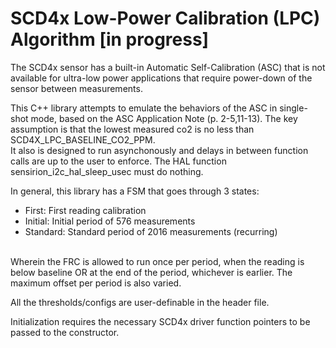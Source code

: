 # SCD4x Low-Power Calibration (LPC) Algorithm [in progress]
The SCD4x sensor has a built-in Automatic Self-Calibration (ASC) that is not available for ultra-low power applications that require power-down of the sensor between measurements.

This C++ library attempts to emulate the behaviors of the ASC in single-shot mode, based on the ASC Application Note (p. 2-5,11-13). The key assumption is that the lowest measured co2 is no less than SCD4X_LPC_BASELINE_CO2_PPM.<br>
It also is designed to run asynchonously and delays in between function calls are up to the user to enforce. The HAL function sensirion_i2c_hal_sleep_usec must do nothing.

In general, this library has a FSM that goes through 3 states:
- First: First reading calibration
- Initial: Initial period of 576 measurements
- Standard: Standard period of 2016 measurements (recurring)

<br> Wherein the FRC is allowed to run once per period, when the reading is below baseline OR at the end of the period, whichever is earlier.
The maximum offset per period is also varied.

All the thresholds/configs are user-definable in the header file.

Initialization requires the necessary SCD4x driver function pointers to be passed to the constructor.


